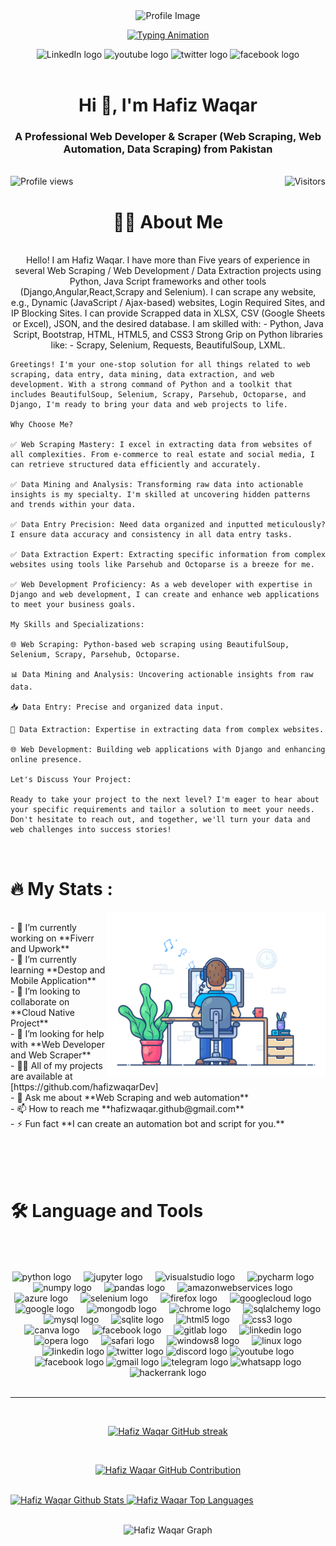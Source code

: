 <!DOCTYPE html>
<html lang="en">
<head>
    <meta charset="UTF-8">
    <meta http-equiv="X-UA-Compatible" content="IE=edge">
    <meta name="viewport" content="width=device-width, initial-scale=1.0">
    <!-- Add any additional meta tags, stylesheets, or scripts here -->
</head>
<body>

<div align="center">
    <img height="150" src="https://camo.githubusercontent.com/62da68eb62b1e5f175f7d1f0191dd89a653d7908feb22d37d4a0ab07365d6791/68747470733a2f2f6d656469612e67697068792e636f6d2f6d656469612f4d3967624264396e6244724f5475314d71782f67697068792e676966" alt="Profile Image" />
</div>

<p align="center">
    <a href="https://github.com/hafizwaqarDev">
        <img src="https://readme-typing-svg.herokuapp.com/?font=Fira+Code&weight=600&size=20&lines=Python%20Web%20Developer;Python%20Web%20Scraper;Web%20Automation%20Expert;5%20years%20of%20coding%20experience;Always%20learning%20new%20things&center=true&width=500&height=50" alt="Typing Animation"> 
    </a>
</p>

<div align="center">
    <img src="https://img.shields.io/static/v1?message=LinkedIn&logo=linkedin&label=&color=0077B5&logoColor=white&labelColor=&style=for-the-badge" height="25" alt="LinkedIn logo" />
    <img src="https://img.shields.io/static/v1?message=Youtube&logo=youtube&label=&color=FF0000&logoColor=white&labelColor=&style=for-the-badge" height="25" alt="youtube logo"  />
    <img src="https://img.shields.io/static/v1?message=Twitter&logo=twitter&label=&color=1DA1F2&logoColor=white&labelColor=&style=for-the-badge" height="25" alt="twitter logo"  />
    <img src="https://img.shields.io/static/v1?message=Facebook&logo=facebook&label=&color=1877F2&logoColor=white&labelColor=&style=for-the-badge" height="25" alt="facebook logo"  />
    <!-- Add similar shields for other social media platforms -->
</div>

<br>

<h1 align="center">Hi 👋, I'm Hafiz Waqar</h1>
<h3 align="center">A Professional Web Developer & Scraper (Web Scraping, Web Automation, Data Scraping) from Pakistan</h3>

<br>

<a href="https://github.com/hafizwaqarDev">
    <img align="left" src="https://komarev.com/ghpvc/?username=hafizwaqarDev&label=Profile%20views&color=0e75b6&style=flat" alt="Profile views" />
</a>

<a href="https://github.com/hafizwaqarDev">
    <img align="right" src="https://komarev.com/ghpvc/?username=hafizwaqarDev&label=Visitors&color=0e75b6&style=flat" alt="Visitors" />
</a>

<br>

<h1 align="center">👩‍💻 About Me</h1>

<p align="center">
    <br>Hello! I am Hafiz Waqar. I have more than Five years of experience in several Web Scraping / Web Development / Data Extraction projects using Python, Java Script frameworks and other tools (Django,Angular,React,Scrapy and Selenium). I can scrape any website, e.g., Dynamic (JavaScript / Ajax-based) websites, Login Required Sites, and IP Blocking Sites. I can provide Scrapped data in XLSX, CSV (Google Sheets or Excel), JSON, and the desired database. I am skilled with: - Python, Java Script, Bootstrap, HTML, HTML5, and CSS3 Strong Grip on Python libraries like: - Scrapy, Selenium, Requests, BeautifulSoup, LXML.

    Greetings! I'm your one-stop solution for all things related to web scraping, data entry, data mining, data extraction, and web development. With a strong command of Python and a toolkit that includes BeautifulSoup, Selenium, Scrapy, Parsehub, Octoparse, and Django, I'm ready to bring your data and web projects to life.
    
    Why Choose Me?
    
    ✅ Web Scraping Mastery: I excel in extracting data from websites of all complexities. From e-commerce to real estate and social media, I can retrieve structured data efficiently and accurately.
    
    ✅ Data Mining and Analysis: Transforming raw data into actionable insights is my specialty. I'm skilled at uncovering hidden patterns and trends within your data.
    
    ✅ Data Entry Precision: Need data organized and inputted meticulously? I ensure data accuracy and consistency in all data entry tasks.
    
    ✅ Data Extraction Expert: Extracting specific information from complex websites using tools like Parsehub and Octoparse is a breeze for me.
    
    ✅ Web Development Proficiency: As a web developer with expertise in Django and web development, I can create and enhance web applications to meet your business goals.
    
    My Skills and Specializations:
    
    🌐 Web Scraping: Python-based web scraping using BeautifulSoup, Selenium, Scrapy, Parsehub, Octoparse.
    
    📊 Data Mining and Analysis: Uncovering actionable insights from raw data.
    
    📥 Data Entry: Precise and organized data input.
    
    🔗 Data Extraction: Expertise in extracting data from complex websites.
    
    🌐 Web Development: Building web applications with Django and enhancing online presence.
    
    Let's Discuss Your Project:
    
    Ready to take your project to the next level? I'm eager to hear about your specific requirements and tailor a solution to meet your needs. Don't hesitate to reach out, and together, we'll turn your data and web challenges into success stories!
</p>

<br>

<h1 align="left">🔥 My Stats :</h1>

<p align="left">
    <img align="right" width="350" src="https://raw.githubusercontent.com/jsuarezruiz/jsuarezruiz/master/images/coding.gif" alt="Coding gif" />
    <br>
    - 🔭 I’m currently working on **Fiverr and Upwork**<br>
    - 🌱 I’m currently learning **Destop and Mobile Application**<br>
    - 👯 I’m looking to collaborate on **Cloud Native Project**<br>
    - 🤝 I’m looking for help with **Web Developer and Web Scraper**<br>
    - 👨‍💻 All of my projects are available at [https://github.com/hafizwaqarDev]<br>
    - 💬 Ask me about **Web Scraping and web automation**<br>
    - 📫 How to reach me **hafizwaqar.github@gmail.com**<br>
    - ⚡ Fun fact **I can create an automation bot and script for you.**<br>
</p>

<br>
<br></br>
<h1 align="left">🛠 Language and Tools</h1>
<br></br>
<div align="center"
    <br></br>
    <img src="https://cdn.jsdelivr.net/gh/devicons/devicon/icons/python/python-original.svg" height="40" alt="python logo"  />
    <img width="12" />
    <img src="https://cdn.jsdelivr.net/gh/devicons/devicon/icons/jupyter/jupyter-original.svg" height="40" alt="jupyter logo"  />
    <img width="12" />
    <img src="https://cdn.jsdelivr.net/gh/devicons/devicon/icons/visualstudio/visualstudio-plain.svg" height="40" alt="visualstudio logo"  />
    <img width="12" />
    <img src="https://cdn.jsdelivr.net/gh/devicons/devicon/icons/pycharm/pycharm-original.svg" height="40" alt="pycharm logo"  />
    <img width="12" />
    <img src="https://cdn.jsdelivr.net/gh/devicons/devicon/icons/numpy/numpy-original.svg" height="40" alt="numpy logo"  />
    <img width="12" />
    <img src="https://cdn.jsdelivr.net/gh/devicons/devicon/icons/pandas/pandas-original.svg" height="40" alt="pandas logo"  />
    <img width="12" />
    <img src="https://cdn.jsdelivr.net/gh/devicons/devicon/icons/amazonwebservices/amazonwebservices-original.svg" height="40" alt="amazonwebservices logo"  />
    <img width="12" />
    <img src="https://cdn.jsdelivr.net/gh/devicons/devicon/icons/azure/azure-original.svg" height="40" alt="azure logo"  />
    <img width="12" />
    <img src="https://cdn.jsdelivr.net/gh/devicons/devicon/icons/selenium/selenium-original.svg" height="40" alt="selenium logo"  />
    <img width="12" />
    <img src="https://cdn.jsdelivr.net/gh/devicons/devicon/icons/firefox/firefox-original.svg" height="40" alt="firefox logo"  />
    <img width="12" />
    <img src="https://cdn.jsdelivr.net/gh/devicons/devicon/icons/googlecloud/googlecloud-original.svg" height="40" alt="googlecloud logo"  />
    <img width="12" />
    <img src="https://cdn.jsdelivr.net/gh/devicons/devicon/icons/google/google-original.svg" height="40" alt="google logo"  />
    <img width="12" />
    <img src="https://cdn.jsdelivr.net/gh/devicons/devicon/icons/mongodb/mongodb-original.svg" height="40" alt="mongodb logo"  />
    <img width="12" />
    <img src="https://cdn.jsdelivr.net/gh/devicons/devicon/icons/chrome/chrome-original.svg" height="40" alt="chrome logo"  />
    <img width="12" />
    <img src="https://cdn.jsdelivr.net/gh/devicons/devicon/icons/sqlalchemy/sqlalchemy-original.svg" height="40" alt="sqlalchemy logo"  />
    <img width="12" />
    <img src="https://cdn.jsdelivr.net/gh/devicons/devicon/icons/mysql/mysql-original.svg" height="40" alt="mysql logo"  />
    <img width="12" />
    <img src="https://cdn.jsdelivr.net/gh/devicons/devicon/icons/sqlite/sqlite-original.svg" height="40" alt="sqlite logo"  />
    <img width="12" />
    <img src="https://cdn.jsdelivr.net/gh/devicons/devicon/icons/html5/html5-original.svg" height="40" alt="html5 logo"  />
    <img width="12" />
    <img src="https://cdn.jsdelivr.net/gh/devicons/devicon/icons/css3/css3-original.svg" height="40" alt="css3 logo"  />
    <img width="12" />
    <img src="https://cdn.jsdelivr.net/gh/devicons/devicon/icons/canva/canva-original.svg" height="40" alt="canva logo"  />
    <img width="12" />
    <img src="https://cdn.jsdelivr.net/gh/devicons/devicon/icons/facebook/facebook-original.svg" height="40" alt="facebook logo"  />
    <img width="12" />
    <img src="https://cdn.jsdelivr.net/gh/devicons/devicon/icons/gitlab/gitlab-original.svg" height="40" alt="gitlab logo"  />
    <img width="12" />
    <img src="https://cdn.jsdelivr.net/gh/devicons/devicon/icons/linkedin/linkedin-original.svg" height="40" alt="linkedin logo"  />
    <img width="12" />
    <img src="https://cdn.jsdelivr.net/gh/devicons/devicon/icons/opera/opera-original.svg" height="40" alt="opera logo"  />
    <img width="12" />
    <img src="https://cdn.jsdelivr.net/gh/devicons/devicon/icons/safari/safari-original.svg" height="40" alt="safari logo"  />
    <img width="12" />
    <img src="https://cdn.jsdelivr.net/gh/devicons/devicon/icons/windows8/windows8-original.svg" height="40" alt="windows8 logo"  />
    <img width="12" />
    <img src="https://cdn.jsdelivr.net/gh/devicons/devicon/icons/linux/linux-original.svg" height="40" alt="linux logo"  />
    <img src="https://raw.githubusercontent.com/maurodesouza/profile-readme-generator/master/src/assets/icons/social/linkedin/default.svg" width="52" height="40"     
    alt="linkedin logo"  />
    <img src="https://raw.githubusercontent.com/maurodesouza/profile-readme-generator/master/src/assets/icons/social/twitter/default.svg" width="52" height="40" 
     alt="twitter logo"  />
    <img src="https://raw.githubusercontent.com/maurodesouza/profile-readme-generator/master/src/assets/icons/social/discord/default.svg" width="52" height="40" 
     alt="discord logo"  />
    <img src="https://raw.githubusercontent.com/maurodesouza/profile-readme-generator/master/src/assets/icons/social/youtube/default.svg" width="52" height="40" 
     alt="youtube logo"  />
    <img src="https://raw.githubusercontent.com/maurodesouza/profile-readme-generator/master/src/assets/icons/social/facebook/default.svg" width="52" height="40" 
   alt="facebook logo"  />
    <img src="https://raw.githubusercontent.com/maurodesouza/profile-readme-generator/master/src/assets/icons/social/gmail/default.svg" width="52" height="40" 
   alt="gmail logo"  />
    <img src="https://raw.githubusercontent.com/maurodesouza/profile-readme-generator/master/src/assets/icons/social/telegram/default.svg" width="52" height="40" 
   alt="telegram logo"  />
    <img src="https://raw.githubusercontent.com/maurodesouza/profile-readme-generator/master/src/assets/icons/social/whatsapp/default.svg" width="52" height="40" 
   alt="whatsapp logo"  />
    <img src="https://raw.githubusercontent.com/maurodesouza/profile-readme-generator/master/src/assets/icons/social/hackerrank/default.svg" width="52" height="40" 
   alt="hackerrank logo"  />
</div>

<br>
<hr/>
<br/>

<p align="center">
    <a href="https://github.com/hafizwaqarDev">
        <img src="https://github-readme-streak-stats.herokuapp.com/?user=hafizwaqarDev&theme=radical&border=7F3FBF&background=0D1117" alt="Hafiz Waqar GitHub streak"/>
    </a>
</p>
<br>
<p align="center">
    <a href="https://github.com/hafizwaqarDev">
        <img src="https://github-profile-summary-cards.vercel.app/api/cards/profile-details?username=hafizwaqarDev&theme=radical" alt="Hafiz Waqar GitHub Contribution"/>
    </a>
</p>
<br>
<a href="https://github.com/hafizwaqarDev">
    <img alt="Hafiz Waqar Github Stats" src="https://denvercoder1-github-readme-stats.vercel.app/api?username=hafizwaqarDev&show_icons=true&count_private=true&theme=react&border_color=7F3FBF&bg_color=0D1117&title_color=F85D7F&icon_color=F8D866" height="192px" width="49.5%"/>
</a>

<a href="https://github.com/hafizwaqarDev">
    <img alt="Hafiz Waqar Top Languages" src="https://denvercoder1-github-readme-stats.vercel.app/api/top-langs/?username=hafizwaqarDev&langs_count=8&layout=compact&theme=react&border_color=7F3FBF&bg_color=0D1117&title_color=F85D7F&icon_color=F8D866" height="192px" width="49.5%"/>
</a>
<br>
<br/>
<p align="center">
<img src="https://github-readme-activity-graph.vercel.app/graph?username=hafizwaqarDev&theme=react" alt="Hafiz Waqar Graph">
</p>
</body>
